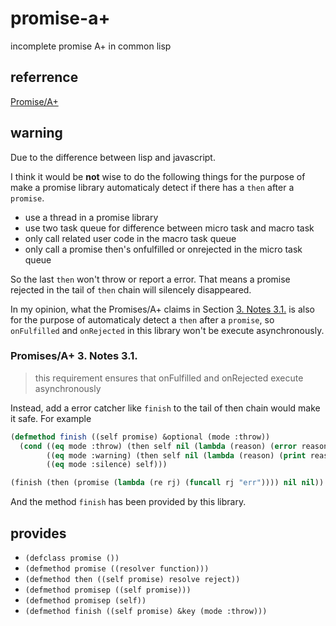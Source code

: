# promise-a+
incomplete promise A+ in common lisp

## referrence
[Promise/A+](https://promisesaplus.com/)

## warning
Due to the difference between lisp and javascript.

I think it would be **not** wise to do the following things for the purpose of make a promise library automaticaly detect if there has a `then` after a `promise`.

- use a thread in a promise library
- use two task queue for difference between micro task and macro task
- only call related user code in the macro task queue
- only call a promise then's onfulfilled or onrejected in the micro task queue

 So the last `then` won't throw or report a error. That means a promise rejected in the tail of `then` chain will silencely disappeared.

In my opinion, what the Promises/A+ claims in Section [3. Notes 3.1.](https://promisesaplus.com/#point-67) is also for the purpose of automaticaly detect a `then` after a `promise`, so `onFulfilled` and `onRejected` in this library won't be execute asynchronously.

### Promises/A+ 3. Notes 3.1.
>  this requirement ensures that onFulfilled and onRejected execute asynchronously

Instead, add a error catcher like `finish` to the tail of then chain would make it safe. For example
``` lisp
(defmethod finish ((self promise) &optional (mode :throw))
  (cond ((eq mode :throw) (then self nil (lambda (reason) (error reason))))
        ((eq mode :warning) (then self nil (lambda (reason) (print reason))))
        ((eq mode :silence) self)))

(finish (then (promise (lambda (re rj) (funcall rj "err")))) nil nil))
```

And the method `finish` has been provided by this library.

## provides
- `(defclass promise ())`
- `(defmethod promise ((resolver function)))`
- `(defmethod then ((self promise) resolve reject))`
- `(defmethod promisep ((self promise)))`
- `(defmethod promisep (self))`
- `(defmethod finish ((self promise) &key (mode :throw)))`
